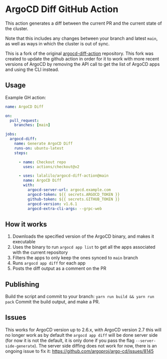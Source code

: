 # ArgoCD Diff GitHub Action

This action generates a diff between the current PR and the current state of the cluster.

Note that this includes any changes between your branch and latest `main`, as well as ways in which the cluster is out of sync.

This is a fork of the original [argocd-diff-action](https://github.com/quizlet/argocd-diff-action) repository. This fork was created to update the github action in order for it to work with more recent versions of ArgoCD by removing the API call to get the list of ArgoCD apps and using the CLI instead.

## Usage

Example GH action:
```yaml
name: ArgoCD Diff

on:
  pull_request:
    branches: [main]

jobs:
  argocd-diff:
    name: Generate ArgoCD Diff
    runs-on: ubuntu-latest
    steps:

      - name: Checkout repo
        uses: actions/checkout@v2

      - uses: lalalilo/argocd-diff-action@main
        name: ArgoCD Diff
        with:
          argocd-server-url: argocd.example.com
          argocd-token: ${{ secrets.ARGOCD_TOKEN }}
          github-token: ${{ secrets.GITHUB_TOKEN }}
          argocd-version: v1.6.1
          argocd-extra-cli-args: --grpc-web
```

## How it works

1. Downloads the specified version of the ArgoCD binary, and makes it executable
2. Uses the binary to run `argocd app list` to get all the apps associated with the current repository
3. Filters the apps to only keep the ones synced to `main` branch
4. Runs `argocd app diff` for each app
5. Posts the diff output as a comment on the PR

## Publishing

Build the script and commit to your branch:
`yarn run build && yarn run pack`
Commit the build output, and make a PR.

## Issues

This works for ArgoCD version up to 2.6.x, with ArgoCD version 2.7 this will no longer work as by default the `argocd app diff` will be done server side (for now it is not the default, it is only done if you pass the flag `--server-side-generate`). The server side diffing does not work for now, there is an ongoing issue to fix it: https://github.com/argoproj/argo-cd/issues/8145
